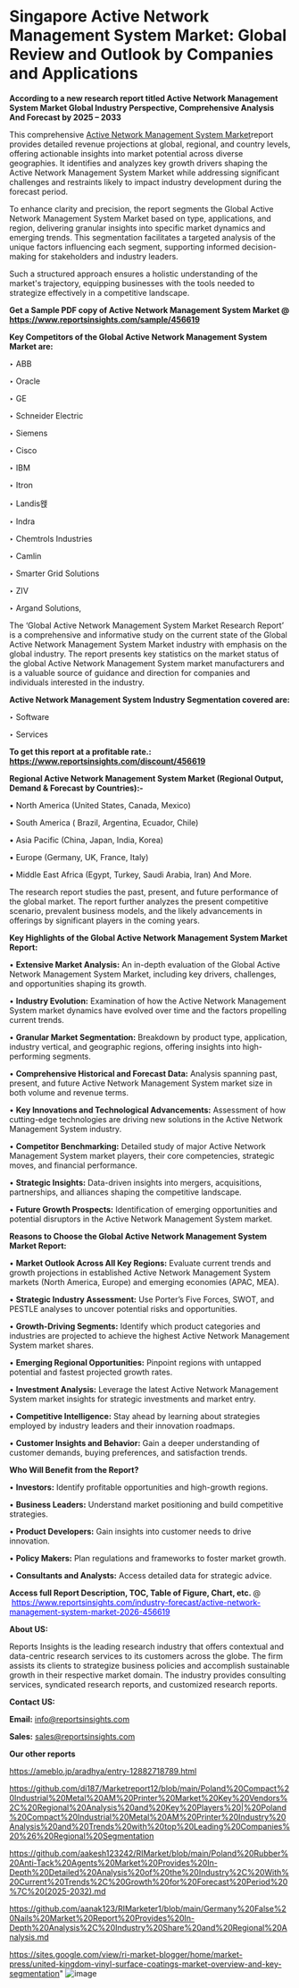 # Singapore Active Network Management System Market: Global Review and Outlook by Companies and Applications

<strong>According to a new research report titled Active Network Management System Market Global Industry Perspective, Comprehensive Analysis And Forecast by 2025 – 2033</strong>

This comprehensive <a href=https://www.reportsinsights.com/sample/456619>Active Network Management System Market</a>report provides detailed revenue projections at global, regional, and country levels, offering actionable insights into market potential across diverse geographies. It identifies and analyzes key growth drivers shaping the Active Network Management System Market while addressing significant challenges and restraints likely to impact industry development during the forecast period.

To enhance clarity and precision, the report segments the Global Active Network Management System Market based on type, applications, and region, delivering granular insights into specific market dynamics and emerging trends. This segmentation facilitates a targeted analysis of the unique factors influencing each segment, supporting informed decision-making for stakeholders and industry leaders.

Such a structured approach ensures a holistic understanding of the market's trajectory, equipping businesses with the tools needed to strategize effectively in a competitive landscape.

<strong>Get a Sample PDF copy of Active Network Management System Market </strong><strong>@<a href=https://www.reportsinsights.com/sample/456619 style=color:#0000ff;> https://www.reportsinsights.com/sample/456619</a></strong></font>

<strong>Key Competitors of the Global Active Network Management System Market are:</strong>

‣ ABB

‣ Oracle

‣ GE

‣ Schneider Electric

‣ Siemens

‣ Cisco

‣ IBM

‣ Itron

‣ Landis왡

‣ Indra

‣ Chemtrols Industries

‣ Camlin

‣ Smarter Grid Solutions

‣ ZIV

‣ Argand Solutions,

The ‘Global Active Network Management System Market Research Report’ is a comprehensive and informative study on the current state of the Global Active Network Management System Market industry with emphasis on the global industry. The report presents key statistics on the market status of the global Active Network Management System market manufacturers and is a valuable source of guidance and direction for companies and individuals interested in the industry.

<strong>Active Network Management System Industry Segmentation covered are:</strong>

‣ Software

‣ Services

<strong>To get this report at a profitable rate.: <a href=https://www.reportsinsights.com/discount/456619 style=color:#0000ff;>https://www.reportsinsights.com/discount/456619</a></strong></font>

<strong>Regional Active Network Management System Market (Regional Output, Demand &amp; Forecast by Countries):-</strong>

• North America (United States, Canada, Mexico)

• South America ( Brazil, Argentina, Ecuador, Chile)

• Asia Pacific (China, Japan, India, Korea)

• Europe (Germany, UK, France, Italy)

• Middle East Africa (Egypt, Turkey, Saudi Arabia, Iran) And More.

The research report studies the past, present, and future performance of the global market. The report further analyzes the present competitive scenario, prevalent business models, and the likely advancements in offerings by significant players in the coming years.

<strong>Key Highlights of the Global Active Network Management System Market Report:</strong>

• <strong>Extensive Market Analysis:</strong> An in-depth evaluation of the Global Active Network Management System Market, including key drivers, challenges, and opportunities shaping its growth.

• <strong>Industry Evolution:</strong> Examination of how the Active Network Management System market dynamics have evolved over time and the factors propelling current trends.

• <strong>Granular Market Segmentation:</strong> Breakdown by product type, application, industry vertical, and geographic regions, offering insights into high-performing segments.

• <strong>Comprehensive Historical and Forecast Data:</strong> Analysis spanning past, present, and future Active Network Management System market size in both volume and revenue terms.

• <strong>Key Innovations and Technological Advancements:</strong> Assessment of how cutting-edge technologies are driving new solutions in the Active Network Management System industry.

• <strong>Competitor Benchmarking:</strong> Detailed study of major Active Network Management System market players, their core competencies, strategic moves, and financial performance.

• <strong>Strategic Insights:</strong> Data-driven insights into mergers, acquisitions, partnerships, and alliances shaping the competitive landscape.

• <strong>Future Growth Prospects:</strong> Identification of emerging opportunities and potential disruptors in the Active Network Management System market.

<strong>Reasons to Choose the Global Active Network Management System Market Report:</strong>

• <strong>Market Outlook Across All Key Regions:</strong> Evaluate current trends and growth projections in established Active Network Management System markets (North America, Europe) and emerging economies (APAC, MEA).

• <strong>Strategic Industry Assessment:</strong> Use Porter’s Five Forces, SWOT, and PESTLE analyses to uncover potential risks and opportunities.

• <strong>Growth-Driving Segments:</strong> Identify which product categories and industries are projected to achieve the highest Active Network Management System market shares.

• <strong>Emerging Regional Opportunities:</strong> Pinpoint regions with untapped potential and fastest projected growth rates.

• <strong>Investment Analysis:</strong> Leverage the latest Active Network Management System market insights for strategic investments and market entry.

• <strong>Competitive Intelligence:</strong> Stay ahead by learning about strategies employed by industry leaders and their innovation roadmaps.

• <strong>Customer Insights and Behavior:</strong> Gain a deeper understanding of customer demands, buying preferences, and satisfaction trends.

<strong>Who Will Benefit from the Report?</strong>

• <strong>Investors:</strong> Identify profitable opportunities and high-growth regions.

• <strong>Business Leaders:</strong> Understand market positioning and build competitive strategies.

• <strong>Product Developers:</strong> Gain insights into customer needs to drive innovation.

• <strong>Policy Makers:</strong> Plan regulations and frameworks to foster market growth.

• <strong>Consultants and Analysts:</strong> Access detailed data for strategic advice.
</ul>
<strong>Access full Report Description, TOC, Table of Figure, Chart, etc. </strong>@  <a href=https://www.reportsinsights.com/industry-forecast/active-network-management-system-market-2026-456619 style=color:#0000ff;>https://www.reportsinsights.com/industry-forecast/active-network-management-system-market-2026-456619</a></font>

<strong><strong>About US</strong>:</strong>

Reports Insights is the leading research industry that offers contextual and data-centric research services to its customers across the globe. The firm assists its clients to strategize business policies and accomplish sustainable growth in their respective market domain. The industry provides consulting services, syndicated research reports, and customized research reports.

<strong>Contact US:</strong>

<p class=""""><b>Email:</b> <a href=mailto:info@reportsinsights.com>info@reportsinsights.com</a></p>
<p class=""""><b>Sales:</b> <a href=mailto:sales@reportsinsights.com>sales@reportsinsights.com</a></p>

<strong>Our other reports</strong>

<a href=https://ameblo.jp/aradhya/entry-12882718789.html>https://ameblo.jp/aradhya/entry-12882718789.html</a>

<a href=https://github.com/di187/Marketreport12/blob/main/Poland%20Compact%20Industrial%20Metal%20AM%20Printer%20Market%20Key%20Vendors%2C%20Regional%20Analysis%20and%20Key%20Players%20|%20Poland%20Compact%20Industrial%20Metal%20AM%20Printer%20Industry%20Analysis%20and%20Trends%20with%20top%20Leading%20Companies%20%26%20Regional%20Segmentation>https://github.com/di187/Marketreport12/blob/main/Poland%20Compact%20Industrial%20Metal%20AM%20Printer%20Market%20Key%20Vendors%2C%20Regional%20Analysis%20and%20Key%20Players%20|%20Poland%20Compact%20Industrial%20Metal%20AM%20Printer%20Industry%20Analysis%20and%20Trends%20with%20top%20Leading%20Companies%20%26%20Regional%20Segmentation</a>

<a href=https://github.com/aakesh123242/RIMarket/blob/main/Poland%20Rubber%20Anti-Tack%20Agents%20Market%20Provides%20In-Depth%20Detailed%20Analysis%20of%20the%20Industry%2C%20With%20Current%20Trends%2C%20Growth%20for%20Forecast%20Period%20%7C%20(2025-2032).md>https://github.com/aakesh123242/RIMarket/blob/main/Poland%20Rubber%20Anti-Tack%20Agents%20Market%20Provides%20In-Depth%20Detailed%20Analysis%20of%20the%20Industry%2C%20With%20Current%20Trends%2C%20Growth%20for%20Forecast%20Period%20%7C%20(2025-2032).md</a>

<a href=https://github.com/aanak123/RIMarketer1/blob/main/Germany%20False%20Nails%20Market%20Report%20Provides%20In-Depth%20Analysis%2C%20Industry%20Share%20and%20Regional%20Analysis.md>https://github.com/aanak123/RIMarketer1/blob/main/Germany%20False%20Nails%20Market%20Report%20Provides%20In-Depth%20Analysis%2C%20Industry%20Share%20and%20Regional%20Analysis.md</a>

<a href=https://sites.google.com/view/ri-market-blogger/home/market-press/united-kingdom-vinyl-surface-coatings-market-overview-and-key-segmentation>https://sites.google.com/view/ri-market-blogger/home/market-press/united-kingdom-vinyl-surface-coatings-market-overview-and-key-segmentation</a>"
![image](https://github.com/user-attachments/assets/c786aa28-53f0-424f-af4a-58596aceb444)
